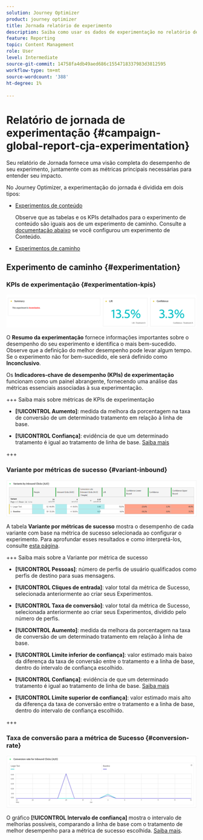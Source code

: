 ```yaml
---
solution: Journey Optimizer
product: journey optimizer
title: Jornada relatório de experimento
description: Saiba como usar os dados de experimentação no relatório de Jornadas
feature: Reporting
topic: Content Management
role: User
level: Intermediate
source-git-commit: 14758fa4db49aed686c1554718337983d3812595
workflow-type: tm+mt
source-wordcount: '388'
ht-degree: 1%

---
```


# Relatório de jornada de experimentação {#campaign-global-report-cja-experimentation}

Seu relatório de Jornada fornece uma visão completa do desempenho de seu experimento, juntamente com as métricas principais necessárias para entender seu impacto.

No Journey Optimizer, a experimentação do jornada é dividida em dois tipos:

* [Experimentos de conteúdo](../content-management/content-experiment.md)

  Observe que as tabelas e os KPIs detalhados para o experimento de conteúdo são iguais aos de um experimento de caminho. Consulte a [documentação abaixo](#experimentation) se você configurou um experimento de Conteúdo.

* [Experimentos de caminho](../building-journeys/optimize.md)

## Experimento de caminho {#experimentation}

### KPIs de experimentação {#experimentation-kpis}

![](assets/journey-report-experiment-1.png)

O **Resumo da experimentação** fornece informações importantes sobre o desempenho do seu experimento e identifica o mais bem-sucedido. Observe que a definição do melhor desempenho pode levar algum tempo. Se o experimento não for bem-sucedido, ele será definido como **Inconclusivo**.

Os **Indicadores-chave de desempenho (KPIs) de experimentação** funcionam como um painel abrangente, fornecendo uma análise das métricas essenciais associadas à sua experimentação.

+++ Saiba mais sobre métricas de KPIs de experimentação

* **[!UICONTROL Aumento]**: medida da melhora da porcentagem na taxa de conversão de um determinado tratamento em relação à linha de base.

* **[!UICONTROL Confiança]**: evidência de que um determinado tratamento é igual ao tratamento de linha de base. [Saiba mais](../content-management/experiment-calculations.md#understand-confidence)

+++



### Variante por métricas de sucesso {#variant-inbound}

![](assets/cja-experimentation-variants.png)

A tabela **Variante por métricas de sucesso** mostra o desempenho de cada variante com base na métrica de sucesso selecionada ao configurar o experimento.
Para aprofundar esses resultados e como interpretá-los, consulte [esta página](../content-management/get-started-experiment.md#interpret-results).

+++ Saiba mais sobre a Variante por métrica de sucesso

* **[!UICONTROL Pessoas]**: número de perfis de usuário qualificados como perfis de destino para suas mensagens.

* **[!UICONTROL Cliques de entrada]**: valor total da métrica de Sucesso, selecionada anteriormente ao criar seus Experimentos.

* **[!UICONTROL Taxa de conversão]**: valor total da métrica de Sucesso, selecionada anteriormente ao criar seus Experimentos, dividido pelo número de perfis.

* **[!UICONTROL Aumento]**: medida da melhora da porcentagem na taxa de conversão de um determinado tratamento em relação à linha de base.

* **[!UICONTROL Limite inferior de confiança]**: valor estimado mais baixo da diferença da taxa de conversão entre o tratamento e a linha de base, dentro do intervalo de confiança escolhido.

* **[!UICONTROL Confiança]**: evidência de que um determinado tratamento é igual ao tratamento de linha de base. [Saiba mais](../content-management/experiment-calculations.md#understand-confidence)

* **[!UICONTROL Limite superior de confiança]**: valor estimado mais alto da diferença da taxa de conversão entre o tratamento e a linha de base, dentro do intervalo de confiança escolhido.

+++

### Taxa de conversão para a métrica de Sucesso {#conversion-rate}

![](assets/cja-experimentation-conversion.png)

O gráfico **[!UICONTROL Intervalo de confiança]** mostra o intervalo de melhorias possíveis, comparando a linha de base com o tratamento de melhor desempenho para a métrica de sucesso escolhida. [Saiba mais](../content-management/experiment-calculations.md#confidence-intervals).
